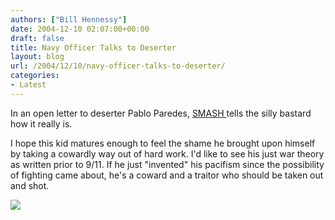 ```yaml
---
authors: ["Bill Hennessy"]
date: 2004-12-10 02:07:00+00:00
draft: false
title: Navy Officer Talks to Deserter
layout: blog
url: /2004/12/10/navy-officer-talks-to-deserter/
categories:
- Latest
---
```


In an open letter to deserter Pablo Paredes, [SMASH ](https://www.indepundit.com/archive2/2004/12/an_open_letter.html)tells the silly bastard how it really is.




I hope this kid matures enough to feel the shame he brought upon himself by taking a cowardly way out of hard work. I'd like to see his just war theory as written prior to 9/11. If he just "invented" his pacifism since the possibility of fighting came about, he's a coward and a traitor who should be taken out and shot.




![](https://blog.billhennessy.com/aggbug.aspx?PostID=834)

